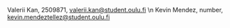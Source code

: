 Valerii Kan, 2509871, valerii.kan@student.oulu.fi \n
Kevin Mendez, number, kevin.mendeztellez@student.oulu.fi